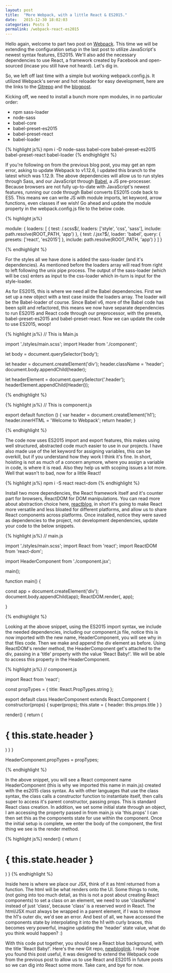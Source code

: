 ```yaml
---
layout: post
title:  "More Webpack, with a little React & ES2015."
date:   2015-12-30 18:02:03
categories: Posts 5
permalink: /webpack-react-es2015
---
```

Hello again, welcome to part two post on [Webpack]. This time we will be extending the configuration setup in the last post to utilize JavaScript's newest syntax features, ES2015. We'll also add the necessary dependencies to use React, a framework created by Facebook and open-sourced (incase you still have not heard). Let's dig in.

So, we left off last time with a simple but working webpack.config.js. It utilized Webpack's server and hot reloader for easy development, here are the links to the [Gitrepo] and the [blogpost].

Kicking off, we need to install a bunch more npm modules, in no particular order:
- npm sass-loader
- node-sass
- babel-core
- babel-preset-es2015
- babel-preset-react
- babel-loader

{% highlight js%}
  npm i -D node-sass babel-core babel-preset-es2015 babel-preset-react babel-loader
{% endhighlight %}

If you're following on from the previous blog post, you may get an npm error, asking to update Webpack to v1.12.6, I updated this branch to the latest which was 1.12.9. The above dependencies will allow us to run styles through Sass, and our JavaScript through [Babel], a JS pre-processer. Because browsers are not fully up-to-date with JavaScript's newest features, running our code through Babel converts ES2015 code back to ES5. This means we can write JS with module imports, let keyword, arrow functions, even classes if we wish! Go ahead and update the module property in the webpack.config.js file to the below code.

{% highlight js%}

module: {
  loaders: [
    { test: /\.scss$/,
      loaders: ['style', 'css', 'sass'],
      include: path.resolve(ROOT_PATH, 'app')
    },
    {
      test: /\.jsx?$/,
      loader: 'babel',
      query: {
        presets: ['react', 'es2015']
      },
      include: path.resolve(ROOT_PATH, 'app')
    }
  ]
}

{% endhighlight %}

For the styles all we have done is added the sass-loader (and it's dependencies). As mentioned before the loaders array will read from right to left following the unix pipe process. The output of the sass-loader (which will be css) enters as input to the css-loader which in-turn is input for the style-loader.

As for ES2015, this is where we need all the Babel dependencies. First we set up a new object with a test case inside the loaders array. The loader will be the Babel-loader of course. Since Babel v6, more of the Babel code has been split and refactored, this means we now have separate dependencies to run ES2015 and React code through our preprocessor, with the presets, babel-preset-es2015 and babel-preset-react. Now we can update the code to use ES2015, woop!

{% highlight js%}
// This is Main.js

import './styles/main.scss';
import Header from './component';

let body = document.querySelector('body');

let header = document.createElement('div');
header.className = 'header';
document.body.appendChild(header);

let headerElement = document.querySelector('.header');
headerElement.appendChild(Header());

{% endhighlight %}

{% highlight js%}
// This is component.js

export default function () {
  var header = document.createElement('h1');
  header.innerHTML = 'Welcome to Webpack';
  return header;
}

{% endhighlight %}

The code now uses ES2015 import and export features, this makes using well structured, abstracted code much easier to use in our projects. I have also made use of the let keyword for assigning variables, this can be overkill, but if you understand how they work I think it's fine. In short, hoisting is not as much of a concern anymore, where you assign a variable in code, is where it is read. Also they help us with scoping issues a lot more. Well that wasn't to bad, now for a little React!

{% highlight js%}
 npm i -S react react-dom
{% endhighlight %}

Install two more dependencies, the React framework itself and it's counter part for browsers, ReactDOM for DOM manipulations. You can read more about abstraction choice here, [reactblog], in short it's going to make React more versatile and less bloated for different platforms, and allow us to share React components across platforms. Once installed, notice they were saved as dependencies to the project, not development dependencies, update your code to the below snippets.

{% highlight js%}
// main.js

import './styles/main.scss';
import React from 'react';
import ReactDOM from 'react-dom';

import HeaderComponent from './component.jsx';


main();

function main() {

  const app = document.createElement('div');
  document.body.appendChild(app);
  ReactDOM.render(<HeaderComponent title="React Baby!" />, app);

}

{% endhighlight %}

Looking at the above snippet, using the ES2015 import syntax, we include the needed dependencies, including our component.js file, notice this is now imported with the new name, HeaderComponent, you will see why in that files code. Then we make and append the div element as before. Using ReactDOM's render method, the HeaderComponent get's attached to the div, passing in a 'title' property with the value 'React Baby!'. We will be able to access this property in the HeaderComponent.

{% highlight js%}
// component.js

import React from 'react';

const propTypes = {
  title: React.PropTypes.string
};

export default class HeaderComponent extends React.Component {
  constructor(props) {
    super(props);
    this.state = {
      header: this.props.title
    }
  }

  render() {
    return (
      <div className="header">
        <h1>{ this.state.header }</h1>
      </div>
    )
  }
}

HeaderComponent.propTypes = propTypes;

{% endhighlight %}

In the above snippet, you will see a React component name HeaderComponent (this is why we imported this name in main.js) created with the es2015 class syntax. As with other languages that use the class syntax, the class calls a constructor function to instantiate itself, then calls super to access it's parent constructor, passing props. This is standard React class creation. In addition, we set some initial state through an object, I am accessing the property passed in from main.js via 'this.props' I can then set this as the components state for use within the component. Once the initial setup is complete, we enter the body of the component, the first thing we see is the render method.

{% highlight js%}
render() {
  return (
    <div className="header">
      <h1>{ this.state.header }</h1>
    </div>
  )
}
{% endhighlight %}

Inside here is where we place our JSX, think of it as html returned from a function. The html will be what renders onto the UI. Some things to note, (not going into too much detail, as this is not a post about creating React components) to set a class on an element, we need to use 'className' instead of just 'class', because 'class' is a reserved word in React. The html/JSX must always be wrapped in a parent element, if I was to remove the h1's outer div, we'd see an error. And best of all, we have accessed the components state by interpolating it into the h1 with curly braces, this becomes very powerful, imagine updating the 'header' state value, what do you think would happen? :)


With this code put together, you should see a React blue background, with the title 'React Baby!'. Here's the new Git repo, [newbloglink]. I really hope you found this post useful, it was designed to extend the Webpack code from the previous post to allow us to use React and ES2015 in future posts so we can dig into React some more. Take care, and bye for now.

[Webpack]: http://webpack.github.io/
[https://github.com/philipjc/webpack-blog-post]: https://github.com/philipjc/webpack-blog-post
[Babel]: https://babeljs.io/
[Gitrepo]: https://github.com/philipjc/webpack-blog-post
[blogpost]: http://philipjc.me/getting-started-with-webpack/
[reactblog]: https://facebook.github.io/react/blog/page2/
[newbloglink]: https://github.com/philipjc/webpack-blog-post/tree/es6-react
